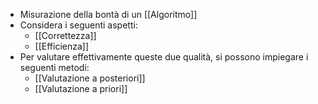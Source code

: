 - Misurazione della bontà di un [[Algoritmo]]
- Considera i seguenti aspetti:
	- [[Correttezza]]
	- [[Efficienza]]
- Per valutare effettivamente queste due qualità, si possono impiegare i seguenti metodi:
	- [[Valutazione a posteriori]]
	- [[Valutazione a priori]]